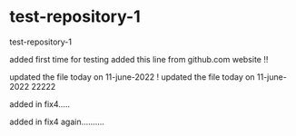 # test-repository-1
test-repository-1


added first time for testing
added this line from github.com website !!

updated the file today on 11-june-2022 !
updated the file today on 11-june-2022 22222


added in fix4.....

added in fix4 again..........
